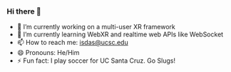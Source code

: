 ### Hi there 👋
- 🔭 I’m currently working on a multi-user XR framework
- 🌱 I’m currently learning WebXR and realtime web APIs like WebSocket
- 📫 How to reach me: isdas@ucsc.edu
- 😄 Pronouns: He/Him
- ⚡ Fun fact: I play soccer for UC Santa Cruz. Go Slugs!
<!--
**isba1/isba1** is a ✨ _special_ ✨ repository because its `README.md` (this file) appears on your GitHub profile.

Here are some ideas to get you started:

- 🔭 I’m currently working on ...
- 🌱 I’m currently learning ...
- 👯 I’m looking to collaborate on ...
- 🤔 I’m looking for help with ...
- 💬 Ask me about ...
- 📫 How to reach me: ...
- 😄 Pronouns: ...
- ⚡ Fun fact: ...
-->
